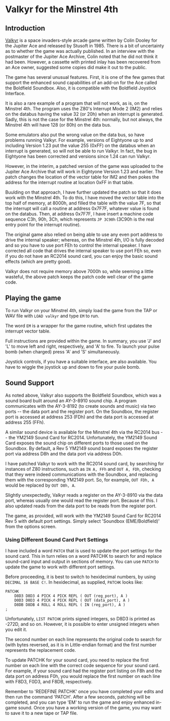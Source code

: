# Valkyr for the Minstrel 4th

## Introduction

[Valkyr](http://www.jupiter-ace.co.uk/sw_Valkyr.html) is a space invaders-style arcade game written by Colin Dooley for the Jupiter Ace and released by Stusoft in 1985. There is a bit of uncertainty as to whether the game was actually published. In an interview with the postmaster of the Jupiter Ace Archive, Colin noted that he did not think it had been. However, a cassette with printed inlay has been recovered from an Ace owner, suggested some copies did make it out to the public.

The game has several unusual features. First, it is one of the few games that support the enhanced sound capabilities of an add-on for the Ace called the Boldfield Soundbox. Also, it is compatible with the Boldfield Joystick Interface.

It is also a rare example of a program that will not work, as is, on the Minstrel 4th. The program uses the Z80's Interrupt Mode 2 (IM2) and relies on the databus having the value 32 (or 20h) when an interrupt is generated. Sadly, this is not the case for the Minstrel 4th: normally, but not always, the Minstrel 4th will have 128 (or 80h) on the data bus.

Some emulators also put the wrong value on the data bus, so have problems running Valkyr. For example, versions of Eightyone up to and including Version 1.23 put the value 255 (0xFF) on the databus when an interrupt is generated, so will not be able to run Valkyr. In fact, the bug in Eightyone has been corrected and versions since 1.24 can run Valkyr.

However, in the interim, a patched version of the game was uploaded to the Jupiter Ace Archive that will work in Eightyone Version 1.23 and earlier. The patch changes the location of the vector table for IM2 and then pokes the address for the interrupt routine at location 0xFF in that table.

Buulding on that approach, I have further updated the patch so that it does work with the Minstrel 4th. To do this, I have moved the vector table into the top half of memory, at 8000h, and filled the table with the value 7F, so that the interrupt will call a routine at address 0x7F7F, whatever value is found on the databus. Then, at address 0x7F7F, I have insert a machine code sequence C3h, 90h, 3Ch, which represents `JP 3C90h` (3C90h is the real entry point for the interrupt routine).

The original game also relied on being able to use any even port address to drive the internal speaker; whereas, on the Minstrel 4th, I/O is fully decoded and so you have to use port FEh to control the internal speaker. I have corrected all code that drives the internal speaker to use port FEh so, even if you do not have an RC2014 sound card, you can enjoy the basic sound effects (which are pretty good).

Valkyr does not require memory above 7000h so, while seeming a little wasteful, the above patch keeps the patch code well clear of the game code.

## Playing the game

To run Valkyr on your Minstrel 4th, simply load the game from the TAP or WAV file with `LOAD valkyr` and type `EM` to run.

The word `EM` is a wrapper for the game routine, which first updates the interrupt vector table.

Full instructions are provided within the game. In summary, you use 'J' and 'L' to move left and right, respectively, and 'A' to fire. To launch your pulse bomb (when charged) press 'A' and 'S' simultaneously.

Joystick controls, if you have a suitable interface, are also available. You have to wiggle the joystick up and down to fire your pusle bomb.

## Sound Support

As noted above, Valkyr also supports the Boldfield Soundbox, which was a sound board built around an AY-3-8910 sound chip. A program communicates with the AY-3-8192 (to create sounds and music) via two ports -- the data port and the register port. On the Soundbox, the register port is accessed at address 253 (FDh) and the data port is accessed at address 255 (FFh). 

A similar sound device is available for the Minstrel 4th via the RC2014 bus -- the YM2149 Sound Card for RC2014. Unfortunately, the YM2149 Sound Card exposes the sound chip on different ports to those used on the Soundbox. By default, a Rev 5 YM2149 sound board exposes the register port via address D8h and the data port via address D0h.

I have patched Valkyr to work with the RC2014 sound card, by searching for instances of Z80 instructions, such as `IN A, FFh` and `OUT A, FDh`, checking that they were indeed communications with the Soundbox, and replacing them with the corresponding YM2149 port. So, for example, `OUT FDh, A` would be replaced by `OUT D8h, A`.

Slightly unexpectedly, Valkyr reads a register on the AY-3-8910 via the data port, whereas usually one would read the register port. Because of this. I also updated reads from the data port to be reads from the register port.

The game, as provided, will work with the YM2149 Sound Card for RC2014 Rev 5 with default port settings. Simply select 'Soundbox (EME/Boldfield)' from the options screen.

### Using Different Sound Card Port Settings

I have included a word `PATCH` that is used to update the port settings for the sound card. This in turn relies on a word PATCHK to search for and replace sound-card input and output in sections of memory. You can use `PATCH` to update the game to work with different port settings.

Before proceeding, it is best to switch to hexidecimal numbers, by using `DECIMAL 16 BASE C!`. In hexidecimal, as supplied, `PATCHK` looks like:

```
PATCHK
    D8D3 D8D3 4 PICK 4 PICK REPL ( OUT (reg_port), A )
    D0D3 D0D3 4 PICK 4 PICK REPL ( OUT (data_port), A )
    D8DB D8DB 4 ROLL 4 ROLL REPL ( IN (reg_port), A )
;
```

Unfortunately, `LIST PATCHK` prints signed integers, so D8D3 is printed as -272D, and so on. However, it is possible to enter unsigned integers when you edit it.

The second number on each line represents the original code to search for (with bytes reversed, as it is in Little-endian format) and the first number represents the replacement code.

To update PATCHK for your sound card, you need to replace the first number on each line with the correct code sequence for your sound card. For example, if your sound card had the register port listing on F8h and the data port on address F0h, you would replace the first number on each line with F8D3, F0D3, and F8DB, respectively.

Remember to 'REDEFINE PATCHK' once you have completed your edits and then run the command 'PATCH'. After a few seconds, patching will be completed, and you can type 'EM' to run the game and enjoy enhanced in-game sound. Once you have a working version of the game, you may want to save it to a new tape or TAP file.
